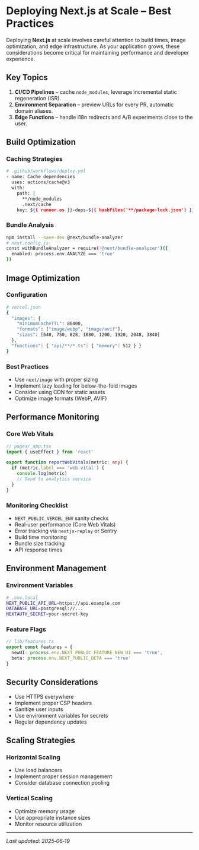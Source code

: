 # Deploying Next.js at Scale – Best Practices

Deploying **Next.js** at scale involves careful attention to build times, image optimization, and edge infrastructure. As your application grows, these considerations become critical for maintaining performance and developer experience.

## Key Topics

1. **CI/CD Pipelines** – cache `node_modules`, leverage incremental static regeneration (ISR).
2. **Environment Separation** – preview URLs for every PR, automatic domain aliases.
3. **Edge Functions** – handle i18n redirects and A/B experiments close to the user.

## Build Optimization

### Caching Strategies
```bash
# .github/workflows/deploy.yml
- name: Cache dependencies
  uses: actions/cache@v3
  with:
    path: |
      **/node_modules
      .next/cache
    key: ${{ runner.os }}-deps-${{ hashFiles('**/package-lock.json') }}
```

### Bundle Analysis
```bash
npm install --save-dev @next/bundle-analyzer
# next.config.js
const withBundleAnalyzer = require('@next/bundle-analyzer')({
  enabled: process.env.ANALYZE === 'true'
})
```

## Image Optimization

### Configuration
```bash
# vercel.json
{
  "images": {
    "minimumCacheTTL": 86400,
    "formats": ["image/webp", "image/avif"],
    "sizes": [640, 750, 828, 1080, 1200, 1920, 2048, 3840]
  },
  "functions": { "api/**/*.ts": { "memory": 512 } }
}
```

### Best Practices
- Use `next/image` with proper sizing
- Implement lazy loading for below-the-fold images
- Consider using CDN for static assets
- Optimize image formats (WebP, AVIF)

## Performance Monitoring

### Core Web Vitals
```typescript
// pages/_app.tsx
import { useEffect } from 'react'

export function reportWebVitals(metric: any) {
  if (metric.label === 'web-vital') {
    console.log(metric)
    // Send to analytics service
  }
}
```

### Monitoring Checklist

- `NEXT_PUBLIC_VERCEL_ENV` sanity checks
- Real‑user performance (Core Web Vitals)
- Error tracking via `nextjs-replay` or Sentry
- Build time monitoring
- Bundle size tracking
- API response times

## Environment Management

### Environment Variables
```bash
# .env.local
NEXT_PUBLIC_API_URL=https://api.example.com
DATABASE_URL=postgresql://...
NEXTAUTH_SECRET=your-secret-key
```

### Feature Flags
```typescript
// lib/features.ts
export const features = {
  newUI: process.env.NEXT_PUBLIC_FEATURE_NEW_UI === 'true',
  beta: process.env.NEXT_PUBLIC_BETA === 'true'
}
```

## Security Considerations

- Use HTTPS everywhere
- Implement proper CSP headers
- Sanitize user inputs
- Use environment variables for secrets
- Regular dependency updates

## Scaling Strategies

### Horizontal Scaling
- Use load balancers
- Implement proper session management
- Consider database connection pooling

### Vertical Scaling
- Optimize memory usage
- Use appropriate instance sizes
- Monitor resource utilization

---

_Last updated: 2025‑06‑19_
